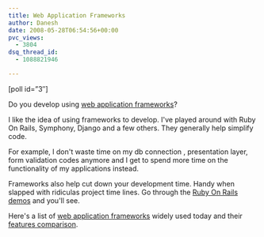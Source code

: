 ```yaml
---
title: Web Application Frameworks
author: Danesh
date: 2008-05-28T06:54:56+00:00
pvc_views:
  - 3804
dsq_thread_id:
  - 1088821946

---
```

[poll id=&#8221;3&#8243;]

Do you develop using [web application frameworks][1]?

I like the idea of using frameworks to develop. I've played around with Ruby On Rails, Symphony, Django and a few others. They generally help simplify code.

For example, I don't waste time on my db connection , presentation layer, form validation codes anymore and I get to spend more time on the functionality of my applications instead.

Frameworks also help cut down your development time. Handy when slapped with ridiculas project time lines. Go through the [Ruby On Rails demos][2] and you'll see.

Here's a list of [web application frameworks][3] widely used today and their [features comparison][4].

 [1]: http://en.wikipedia.org/wiki/Web_application_framework
 [2]: http://www.rubyonrails.org/screencasts
 [3]: http://en.wikipedia.org/wiki/List_of_web_application_frameworks#PHP
 [4]: http://en.wikipedia.org/wiki/Comparison_of_web_application_frameworks